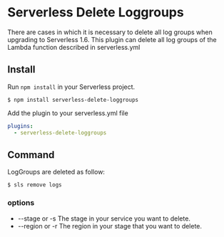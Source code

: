 # Serverless Delete Loggroups
There are cases in which it is necessary to delete all log groups when upgrading to Serverless 1.6. This plugin can delete all log groups of the Lambda function described in serverless.yml

## Install

Run `npm install` in your Serverless project.

```
$ npm install serverless-delete-loggroups
```

Add the plugin to your serverless.yml file

```yaml
plugins:
  - serverless-delete-loggroups
```

## Command
LogGroups are deleted as follow:

```
$ sls remove logs
```

### options
- --stage or -s The stage in your service you want to delete.
- --region or -r The region in your stage that you want to delete.
